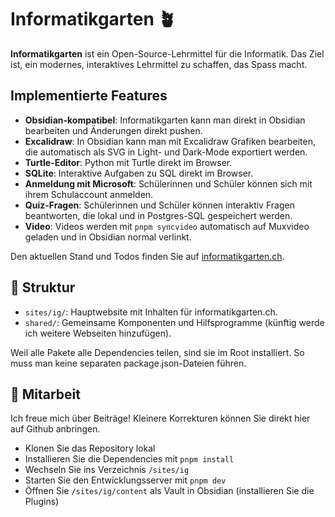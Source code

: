# Informatikgarten 🪴

**Informatikgarten** ist ein Open-Source-Lehrmittel für die Informatik. Das Ziel ist, ein modernes, interaktives Lehrmittel zu schaffen, das Spass macht. 

## Implementierte Features

- **Obsidian-kompatibel**: Informatikgarten kann man direkt in Obsidian bearbeiten und Änderungen direkt pushen.
- **Excalidraw**: In Obsidian kann man mit Excalidraw Grafiken bearbeiten, die automatisch als SVG in Light- und Dark-Mode exportiert werden.
- **Turtle-Editor**: Python mit Turtle direkt im Browser.
- **SQLite**: Interaktive Aufgaben zu SQL direkt im Browser.
- **Anmeldung mit Microsoft**: Schülerinnen und Schüler können sich mit ihrem Schulaccount anmelden.
- **Quiz-Fragen**: Schülerinnen und Schüler können interaktiv Fragen beantworten, die lokal und in Postgres-SQL gespeichert werden.
- **Video**: Videos werden mit `pnpm syncvideo` automatisch auf Muxvideo geladen und in Obsidian normal verlinkt.

Den aktuellen Stand und Todos finden Sie auf [informatikgarten.ch](https://www.informatikgarten.ch).

## 📂 Struktur

- `sites/ig/`: Hauptwebsite mit Inhalten für informatikgarten.ch.
- `shared/`: Gemeinsame Komponenten und Hilfsprogramme (künftig werde ich weitere Webseiten hinzufügen).

Weil alle Pakete alle Dependencies teilen, sind sie im Root installiert. So muss man keine separaten package.json-Dateien führen.

## 🤝 Mitarbeit

Ich freue mich über Beiträge! Kleinere Korrekturen können Sie direkt hier auf Github anbringen. 

- Klonen Sie das Repository lokal
- Installieren Sie die Dependencies mit `pnpm install`
- Wechseln Sie ins Verzeichnis `/sites/ig`
- Starten Sie den Entwicklungsserver mit `pnpm dev`
- Öffnen Sie `/sites/ig/content` als Vault in Obsidian (installieren Sie die Plugins)